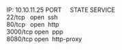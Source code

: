IP: 10.10.11.25
PORT     STATE SERVICE  
22/tcp   open  ssh  
80/tcp   open  http  
3000/tcp open  ppp  
8080/tcp open  http-proxy